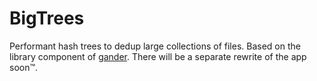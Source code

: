# BigTrees

Performant hash trees to dedup large collections of files.
Based on the library component of [gander][1].
There will be a separate rewrite of the app soon&trade;.

[1]: https://github.com/jefdaj/gander
